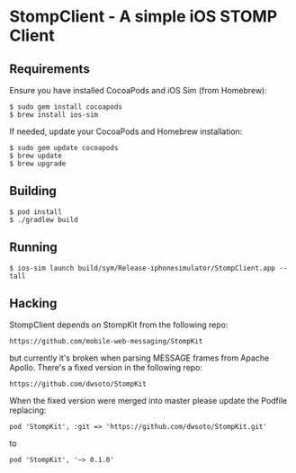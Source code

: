 StompClient - A simple iOS STOMP Client
=======================================

Requirements
------------

Ensure you have installed CocoaPods and iOS Sim (from Homebrew):

    $ sudo gem install cocoapods
    $ brew install ios-sim

If needed, update your CocoaPods and Homebrew installation:

    $ sudo gem update cocoapods
    $ brew update
    $ brew upgrade

Building
--------

    $ pod install
    $ ./gradlew build

Running
-------

    $ ios-sim launch build/sym/Release-iphonesimulator/StompClient.app --tall

Hacking
-------

StompClient depends on StompKit from the following repo:

    https://github.com/mobile-web-messaging/StompKit

but currently it's broken when parsing MESSAGE frames from Apache Apollo.
There's a fixed version in the following repo:

    https://github.com/dwsoto/StompKit

When the fixed version were merged into master please update the Podfile replacing:

    pod 'StompKit', :git => 'https://github.com/dwsoto/StompKit.git'

to

    pod 'StompKit', '~> 0.1.0'

